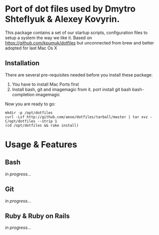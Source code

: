 Port of dot files used by Dmytro Shteflyuk & Alexey Kovyrin.
===================================================

This package contains a set of our startup scripts, configuration
files to setup a system the way we like it.
Based on https://github.com/kpumuk/dotfiles but unconnected from brew and better adopted for last Mac Os X

Installation
------------

There are several pre-requisites needed before you install these
package:

1. You have to install Mac Ports first
2. Install bash, git and imagemagic from it.
        port install git bash bash-completion imagemagic

Now you are ready to go:

    mkdir -p /opt/dotfiles
    curl -Lsf http://github.com/aexe/dotfiles/tarball/master | tar xvz -C/opt/dotfiles --strip 1
    (cd /opt/dotfiles && rake install)

Usage & Features
================

Bash
----

_in progress..._

Git
---

_in progress..._

Ruby & Ruby on Rails
--------------------

_in progress..._
